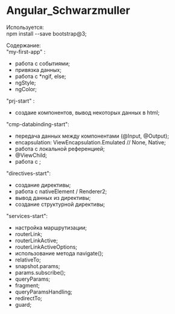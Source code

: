 # Angular_Schwarzmuller
Используется: <br>
npm install --save bootstrap@3;

Содержание:<br>
"my-first-app" : <br>
- работа с событиями;
- привязка данных;
- работа с *ngif, else;
- ngStyle;
- ngColor;

"prj-start" : <br>
- создаие компонентов, вывод некоторых данных в html;

"cmp-databinding-start": <br>
- передача данных между компонентами (@Input, @Output);
- encapsulation: ViewEncapsulation.Emulated // None, Native;
- работа с локальной референцией;
- @ViewChild;
- работа с <ng-content></ng-content>;

"directives-start": <br>
- создание директивы;
- работа с nativeElement / Renderer2;
- вывод данных из директивы;
- создание структурной директивы;

"services-start": <br>
- настройка маршрутизации;
- routerLink;
- routerLinkActive;
- routerLinkActiveOptions;
- использование метода navigate();
- relativeTo;
- snapshot.params;
- params.subscribe();
- queryParams;
- fragment;
- queryParamsHandling;
- redirectTo;
- guard;
